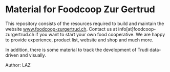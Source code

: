 # Material for Foodcoop Zur Gertrud

This repository consists of the resources required to build and maintain the website www.foodcoop-zurgertrud.ch. Contact us at info[at]foodcoop-zurgertrud.ch if you want to start your own food cooperative. We are happy to provide experience, product list, website and shop and much more.

In addition, there is some material to track the development of Trudi data-driven and visually.

Author: LAZ





